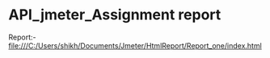 # API_jmeter_Assignment report
Report:- <file:///C:/Users/shikh/Documents/Jmeter/HtmlReport/Report_one/index.html>

